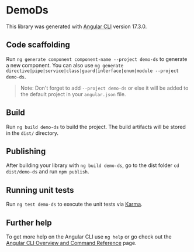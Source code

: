 # DemoDs

This library was generated with [Angular CLI](https://github.com/angular/angular-cli) version 17.3.0.

## Code scaffolding

Run `ng generate component component-name --project demo-ds` to generate a new component. You can also use `ng generate directive|pipe|service|class|guard|interface|enum|module --project demo-ds`.
> Note: Don't forget to add `--project demo-ds` or else it will be added to the default project in your `angular.json` file. 

## Build

Run `ng build demo-ds` to build the project. The build artifacts will be stored in the `dist/` directory.

## Publishing

After building your library with `ng build demo-ds`, go to the dist folder `cd dist/demo-ds` and run `npm publish`.

## Running unit tests

Run `ng test demo-ds` to execute the unit tests via [Karma](https://karma-runner.github.io).

## Further help

To get more help on the Angular CLI use `ng help` or go check out the [Angular CLI Overview and Command Reference](https://angular.io/cli) page.

